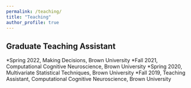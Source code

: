 ```yaml
---
permalink: /teaching/
title: "Teaching"
author_profile: true
---
```


## Graduate Teaching Assistant
*Spring 2022, Making Decisions, Brown University
*Fall 2021, Computational Cognitive Neuroscience, Brown University
*Spring 2020, Multivariate Statistical Techniques, Brown University
*Fall 2019, Teaching Assistant, Computational Cognitive Neuroscience, Brown University

